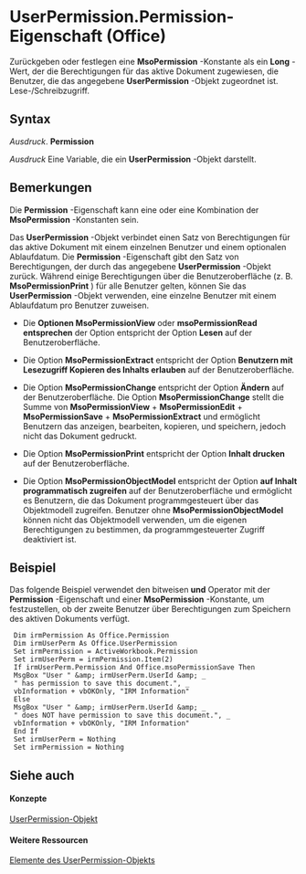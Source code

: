 
# UserPermission.Permission-Eigenschaft (Office)

Zurückgeben oder festlegen eine  **MsoPermission** -Konstante als ein **Long** -Wert, der die Berechtigungen für das aktive Dokument zugewiesen, die Benutzer, die das angegebene **UserPermission** -Objekt zugeordnet ist. Lese-/Schreibzugriff.


## Syntax

 _Ausdruck_. **Permission**

 _Ausdruck_ Eine Variable, die ein **UserPermission** -Objekt darstellt.


## Bemerkungen

Die  **Permission** -Eigenschaft kann eine oder eine Kombination der **MsoPermission** -Konstanten sein.

Das  **UserPermission** -Objekt verbindet einen Satz von Berechtigungen für das aktive Dokument mit einem einzelnen Benutzer und einem optionalen Ablaufdatum. Die **Permission** -Eigenschaft gibt den Satz von Berechtigungen, der durch das angegebene **UserPermission** -Objekt zurück. Während einige Berechtigungen über die Benutzeroberfläche (z. B. **MsoPermissionPrint** ) für alle Benutzer gelten, können Sie das **UserPermission** -Objekt verwenden, eine einzelne Benutzer mit einem Ablaufdatum pro Benutzer zuweisen.


- Die  **Optionen MsoPermissionView** oder **msoPermissionRead entsprechen** der Option entspricht der Option **Lesen** auf der Benutzeroberfläche.
    
- Die Option  **MsoPermissionExtract** entspricht der Option **Benutzern mit Lesezugriff Kopieren des Inhalts erlauben** auf der Benutzeroberfläche.
    
- Die Option  **MsoPermissionChange** entspricht der Option **Ändern** auf der Benutzeroberfläche. Die Option **MsoPermissionChange** stellt die Summe von **MsoPermissionView** + **MsoPermissionEdit** + **MsoPermissionSave** + **MsoPermissionExtract** und ermöglicht Benutzern das anzeigen, bearbeiten, kopieren, und speichern, jedoch nicht das Dokument gedruckt.
    
- Die Option  **MsoPermissionPrint** entspricht der Option **Inhalt drucken** auf der Benutzeroberfläche.
    
- Die Option  **MsoPermissionObjectModel** entspricht der Option **auf Inhalt programmatisch zugreifen** auf der Benutzeroberfläche und ermöglicht es Benutzern, die das Dokument programmgesteuert über das Objektmodell zugreifen. Benutzer ohne **MsoPermissionObjectModel** können nicht das Objektmodell verwenden, um die eigenen Berechtigungen zu bestimmen, da programmgesteuerter Zugriff deaktiviert ist.
    

## Beispiel

Das folgende Beispiel verwendet den bitweisen  **und** Operator mit der **Permission** -Eigenschaft und einer **MsoPermission** -Konstante, um festzustellen, ob der zweite Benutzer über Berechtigungen zum Speichern des aktiven Dokuments verfügt.


```
 Dim irmPermission As Office.Permission 
 Dim irmUserPerm As Office.UserPermission 
 Set irmPermission = ActiveWorkbook.Permission 
 Set irmUserPerm = irmPermission.Item(2) 
 If irmUserPerm.Permission And Office.msoPermissionSave Then 
 MsgBox "User " &amp; irmUserPerm.UserId &amp; _ 
 " has permission to save this document.", _ 
 vbInformation + vbOKOnly, "IRM Information" 
 Else 
 MsgBox "User " &amp; irmUserPerm.UserId &amp; _ 
 " does NOT have permission to save this document.", _ 
 vbInformation + vbOKOnly, "IRM Information" 
 End If 
 Set irmUserPerm = Nothing 
 Set irmPermission = Nothing 

```


## Siehe auch


#### Konzepte


[UserPermission-Objekt](24378204-2fdd-47ba-2080-fbc409955325.md)
#### Weitere Ressourcen


[Elemente des UserPermission-Objekts](http://msdn.microsoft.com/library/b9fdae9a-719b-9e1d-42aa-7553de91f9d1%28Office.15%29.aspx)